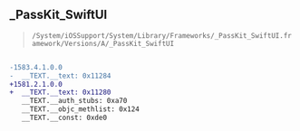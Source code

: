 ## _PassKit_SwiftUI

> `/System/iOSSupport/System/Library/Frameworks/_PassKit_SwiftUI.framework/Versions/A/_PassKit_SwiftUI`

```diff

-1583.4.1.0.0
-  __TEXT.__text: 0x11284
+1581.2.1.0.0
+  __TEXT.__text: 0x11280
   __TEXT.__auth_stubs: 0xa70
   __TEXT.__objc_methlist: 0x124
   __TEXT.__const: 0xde0

```
